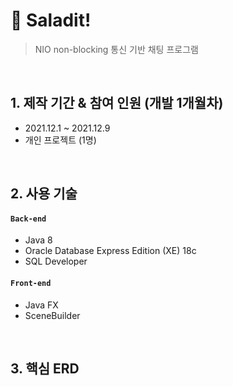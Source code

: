 # :pushpin: Saladit!
>NIO non-blocking 통신 기반 채팅 프로그램

</br>

## 1. 제작 기간 & 참여 인원 (개발 1개월차)
- 2021.12.1 ~ 2021.12.9
- 개인 프로젝트 (1명)

</br>

## 2. 사용 기술
#### `Back-end`
  - Java 8
  - Oracle Database Express Edition (XE) 18c
  - SQL Developer
#### `Front-end`
  - Java FX 
  - SceneBuilder 

</br>

## 3. 핵심 ERD
